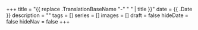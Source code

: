 +++
title = "{{ replace .TranslationBaseName "-" " " | title }}"
date = {{ .Date }}
description = ""
tags = []
series = []
images = []
draft = false
hideDate = false
hideNav = false
+++